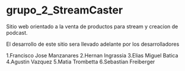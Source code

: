 # grupo_2_StreamCaster
Sitio web orientado a la venta de productos para stream y creacion de podcast.

El desarrollo de este sitio sera llevado adelante por los desarrolladores

1.Francisco Jose Manzanares
2.Hernan Ingrassia
3.Elias Miguel Batica
4.Agustin Vazquez
5.Matia Trombetta
6.Sebastian Freiberger